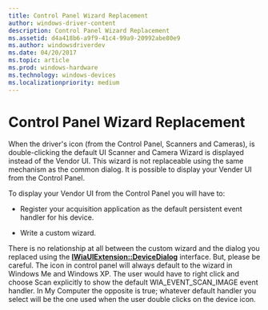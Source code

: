 ```yaml
---
title: Control Panel Wizard Replacement
author: windows-driver-content
description: Control Panel Wizard Replacement
ms.assetid: d4a418b6-a9f9-41c4-99a9-20992abe80e9
ms.author: windowsdriverdev
ms.date: 04/20/2017
ms.topic: article
ms.prod: windows-hardware
ms.technology: windows-devices
ms.localizationpriority: medium
---
```


# Control Panel Wizard Replacement





When the driver's icon (from the Control Panel, Scanners and Cameras), is double-clicking the default UI Scanner and Camera Wizard is displayed instead of the Vendor UI. This wizard is not replaceable using the same mechanism as the common dialog. It is possible to display your Vender UI from the Control Panel.

To display your Vendor UI from the Control Panel you will have to:

-   Register your acquisition application as the default persistent event handler for his device.

-   Write a custom wizard.

There is no relationship at all between the custom wizard and the dialog you replaced using the [**IWiaUIExtension::DeviceDialog**](https://msdn.microsoft.com/library/windows/hardware/ff545069) interface. But, please be careful. The icon in control panel will always default to the wizard in Windows Me and Windows XP. The user would have to right click and choose Scan explicitly to show the default WIA\_EVENT\_SCAN\_IMAGE event handler. In My Computer the opposite is true; whatever default handler you select will be the one used when the user double clicks on the device icon.

 

 




